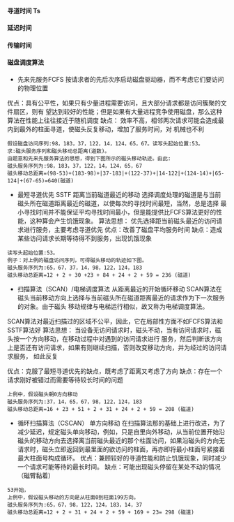 
#### 寻道时间 Ts

#### 延迟时间
#### 传输时间

#### 磁盘调度算法
+ 先来先服务FCFS
按请求者的先后次序启动磁盘驱动器，而不考虑它们要访问的物理位置

优点：具有公平性，如果只有少量进程需要访问，且大部分请求都是访问簇聚的文件扇区，则有
望达到较好的性能；但是如果有大量进程竞争使用磁盘，那么这种算法在性能上往往接近于随机调度
缺点： 效率不高，相邻两次请求可能会造成最内到最外的柱面寻道，使磁头反复移动，增加了服务时间，对
机械也不利

```
假设磁盘访问序列:98，183，37，122，14，124，65，67。读写头起始位置:53。
求:磁头服务序列和磁头移动总距离(道数)。 
由题意和先来先服务算法的思想，得到下图所示的磁头移动轨迹。由此: 
磁头服务序列为:98，183，37，122，14，124，65，67 
磁头移动总距离=(98-53)+(183-98)+|37-183|+(122-37)+|14-122|+(124-14)+|65-124|+(67-65)=640(磁道) 

```
+ 最短寻道优先 SSTF  距离当前磁道最近的移动
选择调度处理的磁道是与当前磁头所在磁道距离最近的磁道，以使每次的寻找时间最短，当然，总是选择
最小寻找时间并不能保证平均寻找时间最小，但是能提供比FCFS算法更好的性能，这种算会产生饥饿现象。
算法思想： 优先选择距当前磁头最近的访问请求进行服务，主要考虑寻道优先
优点：改善了磁盘平均服务时间
缺点：造成某些访问请求长期等待得不到服务，出现饥饿现象
```
读写头起始位置:53。
例子：对上例的磁盘访问序列，可得磁头移动的轨迹如下图。 
磁头服务序列为:65，67，37，14，98，122，124，183 
磁头移动总距离=12 + 2 + 30 +23 + 84 + 24 + 2 + 59 = 236 (磁道) 
```

+ 扫描算法（SCAN）/电梯调度算法   从距离最近的开始循环移动 
SCAN算法在磁头当前移动方向上选择与当前磁头所在磁道距离最近的请求作为下一次服务的对象。由于磁头
移动规律与电梯运行相似，故又称为电梯调度算法。

SCAN算法对最近扫描过的区域不公平，因此，它在局部性方面不如FCFS算法和SSTF算法好
算法思想：
当设备无访问请求时，磁头不动，当有访问请求时，磁头按一个方向移动，在移动过程中对遇到的访问请求进行
服务，然后判断该方向上是否还有访问请求，如果有则继续扫描，否则改变移动方向，并为经过的访问请求服务，
如此反复

优点：克服了最短寻道优先的缺点，既考虑了距离又考虑了方向
缺点：存在一个请求刚好被错过而需要等待较长时间的问题
```
上例中，假设磁头朝0方向移动 
磁头服务序列为:37，14，65，67，98，122，124，183 
磁头移动总距离=16 + 23 + 51 + 2 + 31 + 24 + 2 + 59 = 208 (磁道) 
```
+ 循环扫描算法（CSCAN）  单方向移动
在扫描算法那的基础上进行改进，为了减少延迟，规定磁头单向移动，例如，只是自里向外移动，从当前位置开始沿磁头的移动方向去选择离当前磁头最近的那个柱面访问，如果沿磁头的方向无请求时，磁头立即返回到最里面的欲访问的柱面，再亦即将最小柱面号紧接着最大柱面号构成循环。 
优点：兼顾较好的寻道性能和防止饥饿现象，同时减少一个请求可能等待的最长时间。 
缺点：可能出现磁头停留在某处不动的情况（磁臂黏着） 
```
53开始，
上例中，假设磁头移动的方向是从柱面0到柱面199方向。 
磁头服务序列为:65，67，98，122，124，183，14，37 
磁头移动总距离=12 + 2 + 31 + 24 + 2 + 59 + 169 + 23= 298 (磁道) 

```
